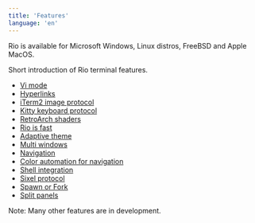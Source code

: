 ```yaml
---
title: 'Features'
language: 'en'
---
```


Rio is available for Microsoft Windows, Linux distros, FreeBSD and Apple MacOS.

Short introduction of Rio terminal features.

- [Vi mode](/docs/features/vi-mode)
- [Hyperlinks](/docs/features/hyperlinks)
- [iTerm2 image protocol](/docs/features/iterm2-image-protocol)
- [Kitty keyboard protocol](/docs/features/kitty-keyboard-protocol)
- [RetroArch shaders](/docs/features/retroarch-shaders)
- [Rio is fast](/docs/features/rio-is-fast)
- [Adaptive theme](/docs/features/adaptive-theme)
- [Multi windows](/docs/features/multi-windows)
- [Navigation](/docs/config#navigation)
- [Color automation for navigation](/docs/features/color-automation-for-navigation)
- [Shell integration](/docs/features/shell-integration)
- [Sixel protocol](/docs/features/sixel-protocol)
- [Spawn or Fork](/docs/features/spawn-or-fork)
- [Split panels](/docs/features/split-panels)

Note: Many other features are in development.
